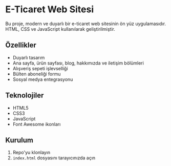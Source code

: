 # E-Ticaret Web Sitesi

Bu proje, modern ve duyarlı bir e-ticaret web sitesinin ön yüz uygulamasıdır. HTML, CSS ve JavaScript kullanılarak geliştirilmiştir.

## Özellikler

- Duyarlı tasarım
- Ana sayfa, ürün sayfası, blog, hakkımızda ve iletişim bölümleri
- Alışveriş sepeti işlevselliği
- Bülten aboneliği formu
- Sosyal medya entegrasyonu

## Teknolojiler

- HTML5
- CSS3
- JavaScript
- Font Awesome ikonları

## Kurulum

1. Repo'yu klonlayın
2. `index.html` dosyasını tarayıcınızda açın
